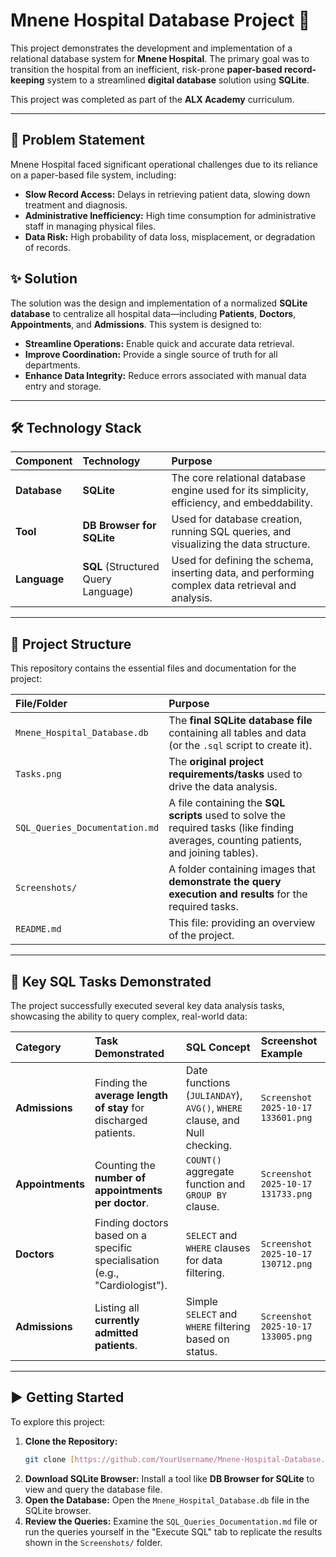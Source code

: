 # Mnene Hospital Database Project 🏥

This project demonstrates the development and implementation of a relational database system for **Mnene Hospital**. The primary goal was to transition the hospital from an inefficient, risk-prone **paper-based record-keeping** system to a streamlined **digital database** solution using **SQLite**.

This project was completed as part of the **ALX Academy** curriculum.

---

## 🎯 Problem Statement

Mnene Hospital faced significant operational challenges due to its reliance on a paper-based file system, including:
* **Slow Record Access:** Delays in retrieving patient data, slowing down treatment and diagnosis.
* **Administrative Inefficiency:** High time consumption for administrative staff in managing physical files.
* **Data Risk:** High probability of data loss, misplacement, or degradation of records.

## ✨ Solution

The solution was the design and implementation of a normalized **SQLite database** to centralize all hospital data—including **Patients**, **Doctors**, **Appointments**, and **Admissions**. This system is designed to:
* **Streamline Operations:** Enable quick and accurate data retrieval.
* **Improve Coordination:** Provide a single source of truth for all departments.
* **Enhance Data Integrity:** Reduce errors associated with manual data entry and storage.

---

## 🛠️ Technology Stack

| Component | Technology | Purpose |
| :--- | :--- | :--- |
| **Database** | **SQLite** | The core relational database engine used for its simplicity, efficiency, and embeddability. |
| **Tool** | **DB Browser for SQLite** | Used for database creation, running SQL queries, and visualizing the data structure. |
| **Language** | **SQL** (Structured Query Language) | Used for defining the schema, inserting data, and performing complex data retrieval and analysis. |

---

## 📂 Project Structure

This repository contains the essential files and documentation for the project:

| File/Folder | Purpose |
| :--- | :--- |
| `Mnene_Hospital_Database.db` | The **final SQLite database file** containing all tables and data (or the `.sql` script to create it). |
| `Tasks.png` | The **original project requirements/tasks** used to drive the data analysis. |
| `SQL_Queries_Documentation.md` | A file containing the **SQL scripts** used to solve the required tasks (like finding averages, counting patients, and joining tables). |
| `Screenshots/` | A folder containing images that **demonstrate the query execution and results** for the required tasks. |
| `README.md` | This file: providing an overview of the project. |

---

## 🔎 Key SQL Tasks Demonstrated

The project successfully executed several key data analysis tasks, showcasing the ability to query complex, real-world data:

| Category | Task Demonstrated | SQL Concept | Screenshot Example |
| :--- | :--- | :--- | :--- |
| **Admissions** | Finding the **average length of stay** for discharged patients. | Date functions (`JULIANDAY`), `AVG()`, `WHERE` clause, and Null checking. | `Screenshot 2025-10-17 133601.png` |
| **Appointments** | Counting the **number of appointments per doctor**. | `COUNT()` aggregate function and `GROUP BY` clause. | `Screenshot 2025-10-17 131733.png` |
| **Doctors** | Finding doctors based on a specific specialisation (e.g., "Cardiologist"). | `SELECT` and `WHERE` clauses for data filtering. | `Screenshot 2025-10-17 130712.png` |
| **Admissions** | Listing all **currently admitted patients**. | Simple `SELECT` and `WHERE` filtering based on status. | `Screenshot 2025-10-17 133005.png` |

---

## ▶️ Getting Started

To explore this project:

1.  **Clone the Repository:**
    ```bash
    git clone [https://github.com/YourUsername/Mnene-Hospital-Database.git](https://github.com/YourUsername/Mnene-Hospital-Database.git)
    ```
2.  **Download SQLite Browser:** Install a tool like **DB Browser for SQLite** to view and query the database file.
3.  **Open the Database:** Open the `Mnene_Hospital_Database.db` file in the SQLite browser.
4.  **Review the Queries:** Examine the `SQL_Queries_Documentation.md` file or run the queries yourself in the "Execute SQL" tab to replicate the results shown in the `Screenshots/` folder.
